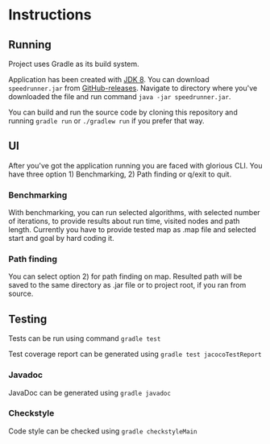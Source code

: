 

# Instructions

## Running

Project uses Gradle as its build system. 

Application has been created with [JDK 8](https://www.oracle.com/technetwork/java/javase/downloads/jdk8-downloads-2133151.html). 
You can download `speedrunner.jar` from [GitHub-releases](https://github.com/jonitaajamo/speedrunner/releases).
Navigate to directory where you've downloaded the file and run command `java -jar speedrunner.jar`.

You can build and run the source code by cloning this repository and running `gradle run` or `./gradlew run` if you prefer that way.


## UI

After you've got the application running you are faced with glorious CLI. You have three option 1) Benchmarking, 2) Path finding or q/exit to quit.

### Benchmarking

With benchmarking, you can run selected algorithms, with selected number of iterations, to provide results about run time, visited nodes and path length. 
Currently you have to provide tested map as .map file and selected start and goal by hard coding it.

### Path finding

You can select option 2) for path finding on map. Resulted path will be saved to the same directory as .jar file or to project root, if you ran from source.

## Testing

Tests can be run using command ```gradle test```

Test coverage report can be generated using ```gradle test jacocoTestReport```

### Javadoc

JavaDoc can be generated using ```gradle javadoc```

### Checkstyle

Code style can be checked using ```gradle checkstyleMain```
